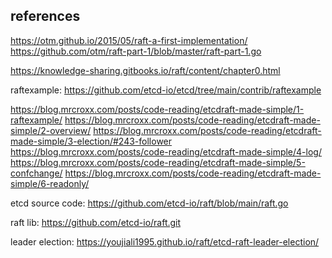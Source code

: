 ## references

https://otm.github.io/2015/05/raft-a-first-implementation/
https://github.com/otm/raft-part-1/blob/master/raft-part-1.go

https://knowledge-sharing.gitbooks.io/raft/content/chapter0.html

raftexample: 
https://github.com/etcd-io/etcd/tree/main/contrib/raftexample

https://blog.mrcroxx.com/posts/code-reading/etcdraft-made-simple/1-raftexample/
https://blog.mrcroxx.com/posts/code-reading/etcdraft-made-simple/2-overview/
https://blog.mrcroxx.com/posts/code-reading/etcdraft-made-simple/3-election/#243-follower
https://blog.mrcroxx.com/posts/code-reading/etcdraft-made-simple/4-log/
https://blog.mrcroxx.com/posts/code-reading/etcdraft-made-simple/5-confchange/
https://blog.mrcroxx.com/posts/code-reading/etcdraft-made-simple/6-readonly/

etcd source code:
https://github.com/etcd-io/raft/blob/main/raft.go

raft lib:
https://github.com/etcd-io/raft.git

leader election:
https://youjiali1995.github.io/raft/etcd-raft-leader-election/



